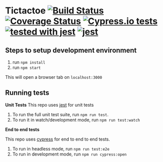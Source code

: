 # Tictactoe [![Build Status](https://travis-ci.com/natealcedo/tictactoe.svg?branch=master)](https://travis-ci.com/natealcedo/tictactoe) [![Coverage Status](https://coveralls.io/repos/github/natealcedo/tictactoe/badge.svg?branch=master)](https://coveralls.io/github/natealcedo/tictactoe?branch=master) [![Cypress.io tests](https://img.shields.io/badge/cypress.io-tests-green.svg?style=flat-square)](https://cypress.io) [![tested with jest](https://img.shields.io/badge/tested_with-jest-99424f.svg)](https://github.com/facebook/jest) [![jest](https://jestjs.io/img/jest-badge.svg)](https://github.com/facebook/jest)


## Steps to setup development environment

1. run `npm install`
2. run `npm start`

This will open a browser tab on `localhost:3000`

## Running tests

__Unit Tests__ 
This repo uses [jest](htts://jestjs.io) for unit tests

1. To run the full unit test suite, run `npm run test`.
2. To run it in watch/development mode, run `npm run test:watch`

__End to end tests__

This repo uses [cypress](https://cypress.io) for end to end to end tests.

1. To run in headless mode, run `npm run test:e2e`
2. To run in development mode, run `npm run cypress:open`